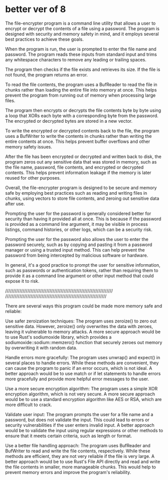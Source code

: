 #  better ver of 8

The file-encrypter program is a command line utility that allows a user to encrypt or decrypt the contents of a file using a password.
The program is designed with security and memory safety in mind, and it employs several best practices to achieve these goals.

When the program is run, the user is prompted to enter the file name and password. The program reads these inputs from standard input 
and trims any whitespace characters to remove any leading or trailing spaces.

The program then checks if the file exists and retrieves its size. If the file is not found, the program returns an error.

To read the file contents, the program uses a BufReader to read the file in chunks rather than loading the entire file into memory at once.
This helps prevent the program from running out of memory when processing large files.

The program then encrypts or decrypts the file contents byte by byte using a loop that XORs each byte with a corresponding byte from 
the password. The encrypted or decrypted bytes are stored in a new vector.

To write the encrypted or decrypted contents back to the file, the program uses a BufWriter to write the contents in chunks rather
than writing the entire contents at once. This helps prevent buffer overflows and other memory safety issues.

After the file has been encrypted or decrypted and written back to disk, the program zeros out any sensitive data that was stored in
memory, such as the file name, password, file contents, and encrypted or decrypted contents. This helps prevent information leakage 
if the memory is later reused for other purposes.

Overall, the file-encrypter program is designed to be secure and memory safe by employing best practices such as reading 
and writing files in chunks, using vectors to store file contents, and zeroing out sensitive data after use.




Prompting the user for the password is generally considered better for security than having it provided all at once. 
This is because if the password is provided as a command line argument, it may be visible in process listings, command histories, 
or other logs, which can be a security risk.

Prompting the user for the password also allows the user to enter the password securely, such as by copying and pasting it from a
password manager or using a trusted input method. This can help prevent the password from being intercepted by malicious software or hardware.

In general, it's a good practice to prompt the user for sensitive information, such as passwords or authentication tokens, rather
than requiring them to provide it as a command line argument or other input method that could expose it to risk.

////////////////////////////////////////////////////////////////////
////////////////////////////////////////////////////////////////



There are several ways this program could be made more memory safe and reliable:

Use safer zeroization techniques: The program uses zeroize() to zero out sensitive data. However, zeroize() only overwrites the data with zeroes, leaving it vulnerable to memory attacks. A more secure approach would be to use Rust's sodiumoxide library, which provides a sodiumoxide::sodium::memzero() function that securely zeroes out memory by overwriting it with random data.

Handle errors more gracefully: The program uses unwrap() and expect() in several places to handle errors. While these methods are convenient, they can cause the program to panic if an error occurs, which is not ideal. A better approach would be to use match or if let statements to handle errors more gracefully and provide more helpful error messages to the user.

Use a more secure encryption algorithm: The program uses a simple XOR encryption algorithm, which is not very secure. A more secure approach would be to use a standard encryption algorithm like AES or RSA, which are more difficult to crack.

Validate user input: The program prompts the user for a file name and a password, but does not validate the input. This could lead to errors or security vulnerabilities if the user enters invalid input. A better approach would be to validate the input using regular expressions or other methods to ensure that it meets certain criteria, such as length or format.

Use a better file handling approach: The program uses BufReader and BufWriter to read and write the file contents, respectively. While these methods are efficient, they are not very reliable if the file is very large. A better approach would be to use Rust's File API directly and read and write the file contents in smaller, more manageable chunks. This would help to prevent memory errors and improve the program's reliability.







